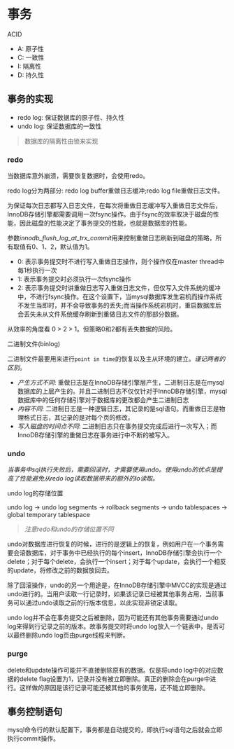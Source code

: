 # 事务

ACID
- A: 原子性
- C: 一致性
- I: 隔离性
- D: 持久性

## 事务的实现

- redo log: 保证数据库的原子性、持久性
- undo log: 保证数据库的一致性
> 数据库的隔离性由锁来实现

### redo

当数据库意外崩溃，需要恢复数据时，会使用redo。

redo log分为两部分: redo log buffer重做日志缓冲;redo log file重做日志文件。

为保证每次日志都写入日志文件，在每次将重做日志缓冲写入重做日志文件后，InnoDB存储引擎都需要调用一次fsync操作。由于fsync的效率取决于磁盘的性能，因此磁盘的性能决定了事务提交的性能，也就是数据库的性能。

参数*innodb_flush_log_at_trx_commit*用来控制重做日志刷新到磁盘的策略，所有取值有0、1、2，默认值为1。
- 0: 表示事务提交时不进行写入重做日志操作，则个操作仅在master thread中每1秒执行一次
- 1: 表示事务提交时必须执行一次fsync操作
- 2: 表示事务提交时讲重做日志写入重做日志文件，但仅写入文件系统的缓冲中，不进行fsync操作。在这个设置下，当mysql数据库发生宕机而操作系统不发生当即时，并不会导致事务的丢失;而当操作系统宕机时，重启数据库后会丢失未从文件系统缓存刷新到重做日志文件的那部分数据。

从效率的角度看 0 > 2 > 1。但策略0和2都有丢失数据的风险。

二进制文件(binlog)

二进制文件最要用来进行`point in time`的恢复以及主从环境的建立。*谨记两者的区别*。
- *产生方式不同*: 重做日志是在InnoDB存储引擎层产生，二进制日志是在mysql数据库的上层产生的。并且二进制日志不仅仅针对于InnoDB存储引擎，mysql数据库中的任何存储引擎对于数据库的更改都会产生二进制日志
- *内容不同*: 二进制日志是一种逻辑日志，其记录的是sql语句。而重做日志是物理格式日志，其记录的是对每个页的修改。
- *写入磁盘的时间点不同*: 二进制日志只在事务提交完成后进行一次写入；而InnoDB存储引擎的重做日志在事务进行中不断的被写入。

### undo

*当事务中sql执行失败后，需要回滚时，才需要使用undo。使用undo的优点是提高了性能避免从redo log读取数据带来的额外的io读取。*

undo log的存储位置

undo log -> undo log segments -> rollback segments -> undo tablespaces -> global temporary tablespace
> *注意redo和undo的存储位置不同*

undo对数据库进行恢复的时候，进行的是逻辑上的恢复，例如用户在一个事务需要会滚数据库，对于事务中已经执行的每个insert，InnoDB存储引擎会执行一个delete；对于每个delete，会执行一个insert；对于每个update，会执行一个相反的update，将修改之前的数据放回去。

除了回滚操作，undo的另一个用途是，在InnoDB存储引擎中MVCC的实现是通过undo进行的。当用户读取一行记录时，如果该记录已经被其他事务占用，当前事务可以通过undo读取之前的行版本信息，以此实现非锁定读取。

undo log并不会在事务提交之后被删除，因为可能还有其他事务需要通过undo log来得到行记录之前的版本。故事务提交时将undo log放入一个链表中，是否可以最终删除undo log页由purge线程来判断。

### purge

delete和update操作可能并不直接删除原有的数据。仅是将undo log中的对应数据的delete flag设置为1，记录并没有被立即删除。真正的删除会在purge中进行。这样做的原因是该行记录可能还被其他的事务使用，还不能立即删除。

## 事务控制语句

mysql命令行的默认配置下，事务都是自动提交的，即执行sql语句之后就会立即执行commit操作。
